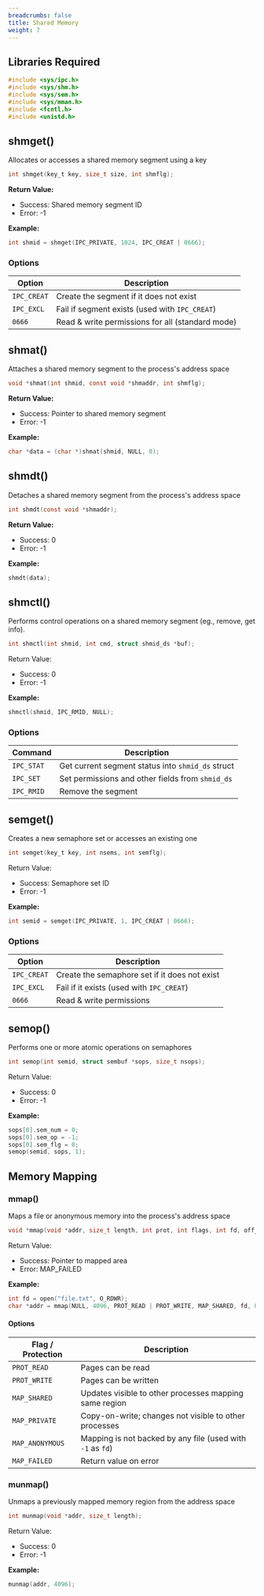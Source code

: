 ```yaml
---
breadcrumbs: false
title: Shared Memory
weight: 7
---
```

## Libraries Required
```c
#include <sys/ipc.h>
#include <sys/shm.h>
#include <sys/sem.h>
#include <sys/mman.h>
#include <fcntl.h>
#include <unistd.h>
```

## shmget()
Allocates or accesses a shared memory segment using a key
```c
int shmget(key_t key, size_t size, int shmflg);
```
**Return Value:**
* Success: Shared memory segment ID
* Error: -1

**Example:**
```c
int shmid = shmget(IPC_PRIVATE, 1024, IPC_CREAT | 0666);
```

### Options

| Option      | Description                                      |
| ----------- | ------------------------------------------------ |
| `IPC_CREAT` | Create the segment if it does not exist          |
| `IPC_EXCL`  | Fail if segment exists (used with `IPC_CREAT`)   |
| `0666`      | Read & write permissions for all (standard mode) |

## shmat()
Attaches a shared memory segment to the process's address space
```c
void *shmat(int shmid, const void *shmaddr, int shmflg);
```
**Return Value:**
* Success: Pointer to shared memory segment
* Error: -1

**Example:**
```c
char *data = (char *)shmat(shmid, NULL, 0);
```

## shmdt()
Detaches a shared memory segment from the process's address space
```c
int shmdt(const void *shmaddr);
```
**Return Value:**
* Success: 0
* Error: -1

**Example:**
```c
shmdt(data);
```

## shmctl()
Performs control operations on a shared memory segment (eg., remove, get info).
```c
int shmctl(int shmid, int cmd, struct shmid_ds *buf);
```
Return Value:
- Success: 0
- Error: -1

**Example:**
```c
shmctl(shmid, IPC_RMID, NULL);
```
### Options

| Command    | Description                                       |
| ---------- | ------------------------------------------------- |
| `IPC_STAT` | Get current segment status into `shmid_ds` struct |
| `IPC_SET`  | Set permissions and other fields from `shmid_ds`  |
| `IPC_RMID` | Remove the segment                                |

## semget()
Creates a new semaphore set or accesses an existing one
```c
int semget(key_t key, int nsems, int semflg);
```
Return Value:
- Success: Semaphore set ID
- Error: -1

**Example:**
```c
int semid = semget(IPC_PRIVATE, 1, IPC_CREAT | 0666);
```

### Options

| Option      | Description                                   |
| ----------- | --------------------------------------------- |
| `IPC_CREAT` | Create the semaphore set if it does not exist |
| `IPC_EXCL`  | Fail if it exists (used with `IPC_CREAT`)     |
| `0666`      | Read & write permissions                      |

## semop()
Performs one or more atomic operations on semaphores
```c
int semop(int semid, struct sembuf *sops, size_t nsops);
```
Return Value:
- Success: 0
- Error: -1

**Example:**
```c
sops[0].sem_num = 0;
sops[0].sem_op = -1;
sops[0].sem_flg = 0;
semop(semid, sops, 1);
```

## Memory Mapping
### mmap()
Maps a file or anonymous memory into the process's address space
```c
void *mmap(void *addr, size_t length, int prot, int flags, int fd, off_t offset);
```
Return Value:
- Success: Pointer to mapped area
- Error: MAP_FAILED

**Example:**
```c
int fd = open("file.txt", O_RDWR);
char *addr = mmap(NULL, 4096, PROT_READ | PROT_WRITE, MAP_SHARED, fd, 0);
```

#### Options
| Flag / Protection | Description                                                |
| ----------------- | ---------------------------------------------------------- |
| `PROT_READ`       | Pages can be read                                          |
| `PROT_WRITE`      | Pages can be written                                       |
| `MAP_SHARED`      | Updates visible to other processes mapping same region     |
| `MAP_PRIVATE`     | Copy-on-write; changes not visible to other processes      |
| `MAP_ANONYMOUS`   | Mapping is not backed by any file (used with `-1` as `fd`) |
| `MAP_FAILED`      | Return value on error                                      |

### munmap()
Unmaps a previously mapped memory region from the address space
```c
int munmap(void *addr, size_t length);
```
Return Value:
- Success: 0
- Error: -1

**Example:**
```c
munmap(addr, 4096);
```
